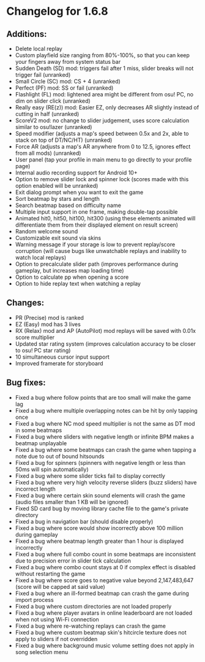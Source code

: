Changelog for 1.6.8
===================
## Additions:

- Delete local replay
- Custom playfield size ranging from 80%-100%, so that you can keep your fingers away from system status bar
- Sudden Death (SD) mod: triggers fail after 1 miss, slider breaks will not trigger fail (unranked)
- Small Circle (SC) mod: CS + 4 (unranked)
- Perfect (PF) mod: SS or fail (unranked)
- Flashlight (FL) mod: lightened area might be different from osu! PC, no dim on slider click (unranked)
- Really easy (RE(z)) mod: Easier EZ, only decreases AR slightly instead of cutting in half (unranked)
- ScoreV2 mod: no change to slider judgement, uses score calculation similar to osu!lazer (unranked)
- Speed modifier (adjusts a map's speed between 0.5x and 2x, able to stack on top of DT/NC/HT) (unranked)
- Force AR (adjusts a map's AR anywhere from 0 to 12.5, ignores effect from all mods) (unranked)
- User panel (tap your profile in main menu to go directly to your profile page)
- Internal audio recording support for Android 10+
- Option to remove slider lock and spinner lock (scores made with this option enabled will be unranked)
- Exit dialog prompt when you want to exit the game
- Sort beatmap by stars and length
- Search beatmap based on difficulty name
- Multiple input support in one frame, making double-tap possible
- Animated hit0, hit50, hit100, hit300 (using these elements animated will differentiate them from their displayed element on result screen)
- Random welcome sound
- Customizable exit sound via skins
- Warning message if your storage is low to prevent replay/score corruption (will cause bugs like unwatchable replays and inability to watch local replays)
- Option to precalculate slider path (improves performance during gameplay, but increases map loading time)
- Option to calculate pp when opening a score
- Option to hide replay text when watching a replay

## Changes:

- PR (Precise) mod is ranked
- EZ (Easy) mod has 3 lives
- RX (Relax) mod and AP (AutoPilot) mod replays will be saved with 0.01x score multiplier
- Updated star rating system (improves calculation accuracy to be closer to osu! PC star rating)
- 10 simultaneous cursor input support
- Improved framerate for storyboard

## Bug fixes:

- Fixed a bug where follow points that are too small will make the game lag
- Fixed a bug where multiple overlapping notes can be hit by only tapping once
- Fixed a bug where NC mod speed multiplier is not the same as DT mod in some beatmaps
- Fixed a bug where sliders with negative length or infinite BPM makes a beatmap unplayable
- Fixed a bug where some beatmaps can crash the game when tapping a note due to out of bound hitsounds
- Fixed a bug for spinners (spinners with negative length or less than 50ms will spin automatically)
- Fixed a bug where some slider ticks fail to display correctly
- Fixed a bug where very high velocity reverse sliders (buzz sliders) have incorrect length
- Fixed a bug where certain skin sound elements will crash the game (audio files smaller than 1 KB will be ignored)
- Fixed SD card bug by moving library cache file to the game's private directory
- Fixed a bug in navigation bar (should disable properly)
- Fixed a bug where score would show incorrectly above 100 million during gameplay
- Fixed a bug where beatmap length greater than 1 hour is displayed incorrectly
- Fixed a bug where full combo count in some beatmaps are inconsistent due to precision error in slider tick calculation
- Fixed a bug where combo count stays at 0 if complex effect is disabled without restarting the game
- Fixed a bug where score goes to negative value beyond 2,147,483,647 (score will be capped at said value)
- Fixed a bug where an ill-formed beatmap can crash the game during import process
- Fixed a bug where custom directories are not loaded properly
- Fixed a bug where player avatars in online leaderboard are not loaded when not using Wi-Fi connection
- Fixed a bug where re-watching replays can crash the game
- Fixed a bug where custom beatmap skin's hitcircle texture does not apply to sliders if not overridden
- Fixed a bug where background music volume setting does not apply in song selection menu
